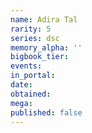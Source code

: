 ```yaml
---
name: Adira Tal
rarity: 5
series: dsc
memory_alpha: ''
bigbook_tier:
events:
in_portal:
date:
obtained:
mega:
published: false
---
```


